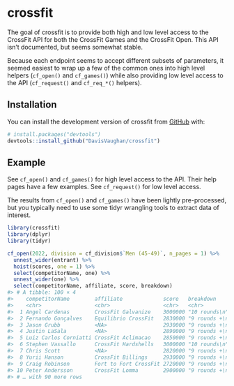
<!-- README.md is generated from README.Rmd. Please edit that file -->

# crossfit

<!-- badges: start -->
<!-- badges: end -->

The goal of crossfit is to provide both high and low level access to the
CrossFit API for both the CrossFit Games and the CrossFit Open. This API
isn’t documented, but seems somewhat stable.

Because each endpoint seems to accept different subsets of parameters,
it seemed easiest to wrap up a few of the common ones into high level
helpers (`cf_open()` and `cf_games()`) while also providing low level
access to the API (`cf_request()` and `cf_req_*()` helpers).

## Installation

You can install the development version of crossfit from
[GitHub](https://github.com/) with:

``` r
# install.packages("devtools")
devtools::install_github("DavisVaughan/crossfit")
```

## Example

See `cf_open()` and `cf_games()` for high level access to the API. Their
help pages have a few examples. See `cf_request()` for low level access.

The results from `cf_open()` and `cf_games()` have been lightly
pre-processed, but you typically need to use some tidyr wrangling tools
to extract data of interest.

``` r
library(crossfit)
library(dplyr)
library(tidyr)

cf_open(2022, division = cf_division$`Men (45-49)`, n_pages = 1) %>%
  unnest_wider(entrant) %>%
  hoist(scores, one = 1) %>%
  select(competitorName, one) %>%
  unnest_wider(one) %>%
  select(competitorName, affiliate, score, breakdown)
#> # A tibble: 100 × 4
#>    competitorName        affiliate             score   breakdown                
#>    <chr>                 <chr>                 <chr>   <chr>                    
#>  1 Angel Cardenas        CrossFit Galvanize    3000000 "10 rounds\n"            
#>  2 Fernando Gonçalves    Equilibrio CrossFit   2830000 "9 rounds +\n3 wall walk…
#>  3 Jason Grubb           <NA>                  2930000 "9 rounds +\n3 wall walk…
#>  4 Justin LaSala         <NA>                  2890000 "9 rounds +\n3 wall walk…
#>  5 Luiz Carlos Corniatti CrossFit Aclimacao    2850000 "9 rounds +\n3 wall walk…
#>  6 Stephen Vassallo      CrossFit Hardshells   3000000 "10 rounds\n"            
#>  7 Chris Scott           <NA>                  2820000 "9 rounds +\n3 wall walk…
#>  8 Yurii Hanson          CrossFit Billings     2930000 "9 rounds +\n3 wall walk…
#>  9 Craig Robinson        Fort to Fort CrossFit 2720000 "9 rounds +\n2 wall walk…
#> 10 Peter Andersson       CrossFit Lomma        2900000 "9 rounds +\n3 wall walk…
#> # … with 90 more rows
```
